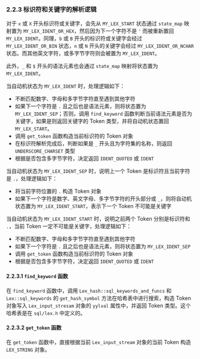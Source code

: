 ### 2.2.3 标识符和关键字的解析逻辑

对于 `x` 或 `X` 开头标识符或关键字，会先从 `MY_LEX_START` 状态通过 `state_map` 映射置为 `MY_LEX_IDENT_OR_HEX`，然后因为下一个字符不是 `'` 而被重新置回 `MY_LEX_IDENT`。同理，`b` 或 `B` 开头的标识符或关键字会经过 `MY_LEX_IDENT_OR_BIN` 状态，`n` 或 `N` 开头的关键字会经过 `MY_LEX_IDENT_OR_NCHAR` 状态。而其他英文字符，或多字节字符则会被置为 `MY_LEX_IDENT`。

此外，`_` 和 `$` 开头的语法元素也会通过 `state_map` 映射将状态置为 `MY_LEX_IDENT`。

当自动机状态为 `MY_LEX_IDENT` 时，处理逻辑如下：

- 不断匹配数字、字母和多字节字符直至遇到其他字符
- 如果下一个字符是 `.` 且之后也是语法元素，则将状态置为 `MY_LEX_IDENT_SEP`；否则，调用 `find_keyword` 函数判断当前语法元素是否为关键字，如果是则返回关键字的 Token 类型，并将自动机状态置回 `MY_LEX_START`。
- 调用 `get_token` 函数构造当前标识符的 Token 对象
- 在标识符解析完成后，判断如果是 `_` 开头且为字符集的名称，则返回 `UNDERSCORE_CHARSET` 类型
- 根据是否包含多字节字符，决定返回 `IDENT_QUOTED` 或 `IDENT`

当自动机状态为 `MY_LEX_IDENT_SEP` 时，说明上一个 Token 是标识符且当前字符是 `.`，处理逻辑如下：

- 将当前字符位置的 `.` 构造 Token 对象
- 如果下一个字符是数字、英文字母、多字节字符的开头部分或 `_`，则将自动机状态置为 `MY_LEX_IDENT_START`，表示下一个 Token 不可能是关键字

当自动机状态为 `MY_LEX_IDENT_START` 时，说明之前两个 Token 分别是标识符和 `.`，当前 Token 一定不可能是关键字，处理逻辑如下：

- 不断匹配数字、字母和多字节字符直至遇到其他字符
- 如果下一个字符是 `.` 且之后也是语法元素，则将状态置为 `MY_LEX_IDENT_SEP`
- 调用 `get_token` 函数构造当前标识符的 Token 对象
- 根据是否包含多字节字符，决定返回 `IDENT_QUOTED` 或 `IDENT`

#### 2.2.3.1 `find_keyword` 函数

在 `find_keyword` 函数中，调用 `Lex_hash::sql_keywords_and_funcs` 和 `Lex::sql_keywords` 的 `get_hash_symbol` 方法在哈希表中进行搜索，构造 Token 对象写入 `Lex_input_stresam` 对象的 `yylval` 属性中，并返回 Token 类型。这个哈希表是在 `sql/lex.h` 中定义的。 

#### 2.2.3.2 `get_token` 函数

在 `get_token` 函数中，直接根据当前 `Lex_input_stream` 对象的当前 Token 构造 `LEX_STRING` 对象。

